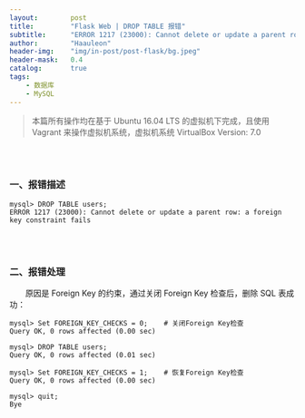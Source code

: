 ```yaml
---
layout:        post
title:         "Flask Web | DROP TABLE 报错"
subtitle:      "ERROR 1217 (23000): Cannot delete or update a parent row: a foreign key constraint fails"
author:        "Haauleon"
header-img:    "img/in-post/post-flask/bg.jpeg"
header-mask:   0.4
catalog:       true
tags:
    - 数据库
    - MySQL
---
```


> 本篇所有操作均在基于 Ubuntu 16.04 LTS 的虚拟机下完成，且使用 Vagrant 来操作虚拟机系统，虚拟机系统 VirtualBox Version: 7.0 

<br>
<br>

### 一、报错描述
```
mysql> DROP TABLE users;
ERROR 1217 (23000): Cannot delete or update a parent row: a foreign key constraint fails
```

<br>
<br>

### 二、报错处理
&emsp;&emsp;原因是 Foreign Key 的约束，通过关闭 Foreign Key 检查后，删除 SQL 表成功：     
```
mysql> Set FOREIGN_KEY_CHECKS = 0;    # 关闭Foreign Key检查
Query OK, 0 rows affected (0.00 sec)

mysql> DROP TABLE users;
Query OK, 0 rows affected (0.01 sec)

mysql> Set FOREIGN_KEY_CHECKS = 1;    # 恢复Foreign Key检查​
Query OK, 0 rows affected (0.00 sec)

mysql> quit;
Bye
```